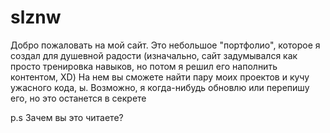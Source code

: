 # slznw
Добро пожаловать на мой сайт. Это небольшое "портфолио", которое я создал для душевной радости (изначально, сайт задумывался как просто тренировка навыков, но потом я решил его наполнить контентом, XD)
На нем вы сможете найти пару моих проектов и кучу ужасного кода, ы. Возможно, я когда-нибудь обновлю или перепишу его, но это останется в секрете

p.s Зачем вы это читаете?
